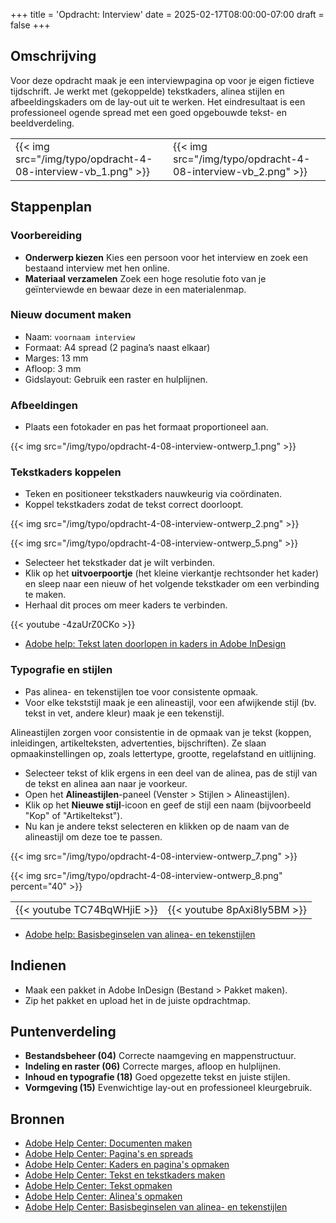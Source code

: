 +++
title = 'Opdracht: Interview'
date = 2025-02-17T08:00:00-07:00
draft = false
+++

## Omschrijving

Voor deze opdracht maak je een interviewpagina op voor je eigen fictieve tijdschrift. Je werkt met (gekoppelde) tekstkaders, alinea stijlen en afbeeldingskaders om de lay-out uit te werken. Het eindresultaat is een professioneel ogende spread met een goed opgebouwde tekst- en beeldverdeling.

| | |
|-|-|
|{{< img src="/img/typo/opdracht-4-08-interview-vb_1.png" >}}|{{< img src="/img/typo/opdracht-4-08-interview-vb_2.png" >}}|

## Stappenplan

### Voorbereiding

- **Onderwerp kiezen**  Kies een persoon voor het interview en zoek een bestaand interview met hen online.
- **Materiaal verzamelen**  Zoek een hoge resolutie foto van je geïnterviewde en bewaar deze in een materialenmap.

### Nieuw document maken

- Naam: `voornaam interview`
- Formaat: A4 spread (2 pagina’s naast elkaar)  
- Marges: 13 mm  
- Afloop: 3 mm  
- Gidslayout: Gebruik een raster en hulplijnen.

### Afbeeldingen

- Plaats een fotokader en pas het formaat proportioneel aan.  

{{< img src="/img/typo/opdracht-4-08-interview-ontwerp_1.png" >}}

### Tekstkaders koppelen

- Teken en positioneer tekstkaders nauwkeurig via coördinaten.  
- Koppel tekstkaders zodat de tekst correct doorloopt.

{{< img src="/img/typo/opdracht-4-08-interview-ontwerp_2.png" >}}

{{< img src="/img/typo/opdracht-4-08-interview-ontwerp_5.png" >}}

- Selecteer het tekstkader dat je wilt verbinden.
- Klik op het **uitvoerpoortje** (het kleine vierkantje rechtsonder het kader) en sleep naar een nieuw of het volgende tekstkader om een verbinding te maken.
- Herhaal dit proces om meer kaders te verbinden.

{{< youtube -4zaUrZ0CKo >}}

- [Adobe help: Tekst laten doorlopen in kaders in Adobe InDesign](https://helpx.adobe.com/nl/indesign/using/threading-text.html)

### Typografie en stijlen

- Pas alinea- en tekenstijlen toe voor consistente opmaak.
- Voor elke tekststijl maak je een alineastijl, voor een afwijkende stijl (bv. tekst in vet, andere kleur) maak je een tekenstijl. 

Alineastijlen zorgen voor consistentie in de opmaak van je tekst (koppen, inleidingen, artikelteksten, advertenties, bijschriften). Ze slaan opmaakinstellingen op, zoals lettertype, grootte, regelafstand en uitlijning.

- Selecteer tekst of klik ergens in een deel van de alinea, pas de stijl van de tekst en alinea aan naar je voorkeur. 
- Open het **Alineastijlen**-paneel (Venster > Stijlen > Alineastijlen). 
- Klik op het **Nieuwe stijl**-icoon en geef de stijl een naam (bijvoorbeeld "Kop" of "Artikeltekst").
- Nu kan je andere tekst selecteren en klikken op de naam van de alineastijl om deze toe te passen.

{{< img src="/img/typo/opdracht-4-08-interview-ontwerp_7.png" >}}

{{< img src="/img/typo/opdracht-4-08-interview-ontwerp_8.png" percent="40" >}}

| | |
|-|-|
|{{< youtube TC74BqWHjiE >}}|{{< youtube 8pAxi8ly5BM >}}|

- [Adobe help: Basisbeginselen van alinea- en tekenstijlen](https://helpx.adobe.com/nl/indesign/using/paragraph-character-styles.html)

## Indienen

- Maak een pakket in Adobe InDesign (Bestand > Pakket maken).  
- Zip het pakket en upload het in de juiste opdrachtmap.

## Puntenverdeling

- **Bestandsbeheer (04)** Correcte naamgeving en mappenstructuur.
- **Indeling en raster (06)** Correcte marges, afloop en hulplijnen.
- **Inhoud en typografie (18)** Goed opgezette tekst en juiste stijlen.
- **Vormgeving (15)** Evenwichtige lay-out en professioneel kleurgebruik.

## Bronnen

- [Adobe Help Center: Documenten maken](https://helpx.adobe.com/be_nl/indesign/using/create-documents.html)
- [Adobe Help Center: Pagina's en spreads](https://helpx.adobe.com/be_nl/indesign/using/pages-spreads.html)
- [Adobe Help Center: Kaders en pagina's opmaken](https://helpx.adobe.com/be_nl/indesign/using/laying-out-frames-pages.html)
- [Adobe Help Center: Tekst en tekstkaders maken](https://helpx.adobe.com/be_nl/indesign/using/creating-text-text-frames.html)
- [Adobe Help Center: Tekst opmaken](https://helpx.adobe.com/be_nl/indesign/using/formatting-text.html)
- [Adobe Help Center: Alinea's opmaken](https://helpx.adobe.com/be_nl/indesign/using/formatting-paragraphs.html)
- [Adobe Help Center: Basisbeginselen van alinea- en tekenstijlen](https://helpx.adobe.com/be_nl/indesign/using/paragraph-character-styles.html)
